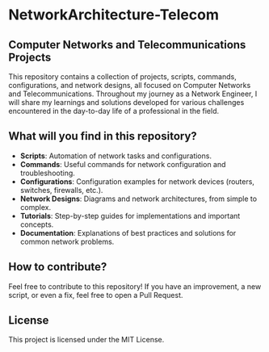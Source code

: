 # NetworkArchitecture-Telecom
## Computer Networks and Telecommunications Projects

This repository contains a collection of projects, scripts, commands, configurations, and network designs, all focused on Computer Networks and Telecommunications. Throughout my journey as a Network Engineer, I will share my learnings and solutions developed for various challenges encountered in the day-to-day life of a professional in the field.

## What will you find in this repository?

- **Scripts**: Automation of network tasks and configurations.
- **Commands**: Useful commands for network configuration and troubleshooting.
- **Configurations**: Configuration examples for network devices (routers, switches, firewalls, etc.).
- **Network Designs**: Diagrams and network architectures, from simple to complex.
- **Tutorials**: Step-by-step guides for implementations and important concepts.
- **Documentation**: Explanations of best practices and solutions for common network problems.

## How to contribute?

Feel free to contribute to this repository! If you have an improvement, a new script, or even a fix, feel free to open a Pull Request.

## License

This project is licensed under the MIT License.
